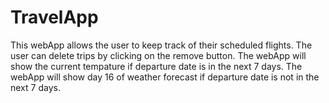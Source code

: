 # TravelApp
This webApp allows the user to keep track of their scheduled flights.
The user can delete trips by clicking on the remove button.
The webApp will show the current tempature if departure date is in the next 7 days.
The webApp will show day 16 of weather forecast if departure date is not in the next 7 days.